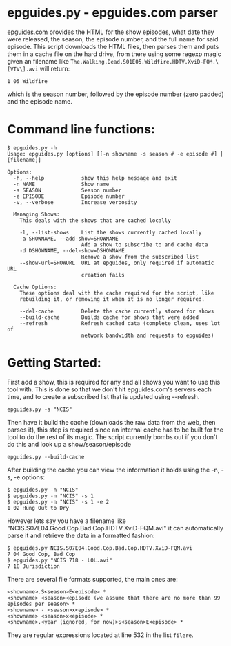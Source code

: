 epguides.py - epguides.com parser
=================================
[epguides.com](http://epguides.com) provides the HTML for the show episodes, what date they were released, the season, the episode number, and the full name for said episode. This script downloads the HTML files, then parses them and puts them in a cache file on the hard drive, from there using some regexp magic given an filename like `The.Walking.Dead.S01E05.Wildfire.HDTV.XviD-FQM.\[VTV\].avi` will return:

    1 05 Wildfire

which is the season number, followed by the episode number (zero padded) and the episode name.

Command line functions:
=======================

    $ epguides.py -h
    Usage: epguides.py [options] [[-n showname -s season # -e episode #] | [filename]]

    Options:
      -h, --help            show this help message and exit
      -n NAME               Show name
      -s SEASON             Season number
      -e EPISODE            Episode number
      -v, --verbose         Increase verbosity

      Managing Shows:
        This deals with the shows that are cached locally

        -l, --list-shows    List the shows currently cached locally
        -a SHOWNAME, --add-show=SHOWNAME
                            Add a show to subscribe to and cache data
        -d DSHOWNAME, --del-show=DSHOWNAME
                            Remove a show from the subscribed list
        --show-url=SHOWURL  URL at epguides, only required if automatic URL
                            creation fails

      Cache Options:
        These options deal with the cache required for the script, like
        rebuilding it, or removing it when it is no longer required.

        --del-cache         Delete the cache currently stored for shows
        --build-cache       Builds cache for shows that were added
        --refresh           Refresh cached data (complete clean, uses lot of
                            network bandwidth and requests to epguides)

Getting Started:
===============

First add a show, this is required for any and all shows you want to use this tool with. This is done so that we don't hit epguides.com's servers each time, and to create a subscribed list that is updated using --refresh.

    epguides.py -a "NCIS"

Then have it build the cache (downloads the raw data from the web, then parses it), this step is required since an internal cache has to be built for the tool to do the rest of its magic. The script currently bombs out if you don't do this and look up a show/season/episode

    epguides.py --build-cache

After building the cache you can view the information it holds using the -n, -s, -e options:

    $ epguides.py -n "NCIS"
    $ epguides.py -n "NCIS" -s 1
    $ epguides.py -n "NCIS" -s 1 -e 2
    1 02 Hung Out to Dry

However lets say you have a filename like "NCIS.S07E04.Good.Cop.Bad.Cop.HDTV.XviD-FQM.avi" it can automatically parse it and retrieve the data in a formatted fashion:

    $ epguides.py NCIS.S07E04.Good.Cop.Bad.Cop.HDTV.XviD-FQM.avi
    7 04 Good Cop, Bad Cop
    $ epguides.py "NCIS 718 - LOL.avi"
    7 18 Jurisdiction

There are several file formats supported, the main ones are:

    <showname>.S<season>E<episode> *
    <showname> <season><episode (we assume that there are no more than 99 episodes per season> *
    <showname> - <season>x<episode> *
    <showname> <season>x<episode> *
    <showname>.<year (ignored, for now)>S<season>E<episode> *

They are regular expressions located at line 532 in the list `filere`.
